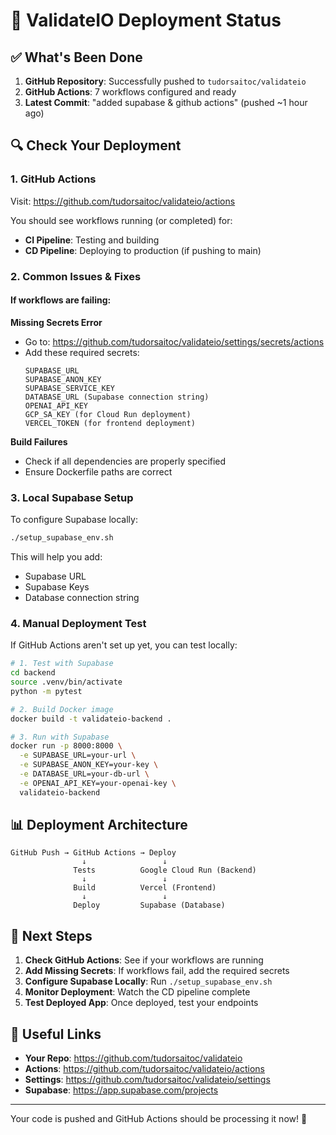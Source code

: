 # 🚀 ValidateIO Deployment Status

## ✅ What's Been Done

1. **GitHub Repository**: Successfully pushed to `tudorsaitoc/validateio`
2. **GitHub Actions**: 7 workflows configured and ready
3. **Latest Commit**: "added supabase & github actions" (pushed ~1 hour ago)

## 🔍 Check Your Deployment

### 1. GitHub Actions
Visit: https://github.com/tudorsaitoc/validateio/actions

You should see workflows running (or completed) for:
- **CI Pipeline**: Testing and building
- **CD Pipeline**: Deploying to production (if pushing to main)

### 2. Common Issues & Fixes

#### If workflows are failing:

**Missing Secrets Error**
- Go to: https://github.com/tudorsaitoc/validateio/settings/secrets/actions
- Add these required secrets:
  ```
  SUPABASE_URL
  SUPABASE_ANON_KEY
  SUPABASE_SERVICE_KEY
  DATABASE_URL (Supabase connection string)
  OPENAI_API_KEY
  GCP_SA_KEY (for Cloud Run deployment)
  VERCEL_TOKEN (for frontend deployment)
  ```

**Build Failures**
- Check if all dependencies are properly specified
- Ensure Dockerfile paths are correct

### 3. Local Supabase Setup

To configure Supabase locally:
```bash
./setup_supabase_env.sh
```

This will help you add:
- Supabase URL
- Supabase Keys
- Database connection string

### 4. Manual Deployment Test

If GitHub Actions aren't set up yet, you can test locally:

```bash
# 1. Test with Supabase
cd backend
source .venv/bin/activate
python -m pytest

# 2. Build Docker image
docker build -t validateio-backend .

# 3. Run with Supabase
docker run -p 8000:8000 \
  -e SUPABASE_URL=your-url \
  -e SUPABASE_ANON_KEY=your-key \
  -e DATABASE_URL=your-db-url \
  -e OPENAI_API_KEY=your-openai-key \
  validateio-backend
```

## 📊 Deployment Architecture

```
GitHub Push → GitHub Actions → Deploy
                ↓                 ↓
              Tests          Google Cloud Run (Backend)
                ↓                 ↓
              Build          Vercel (Frontend)
                ↓                 ↓
              Deploy         Supabase (Database)
```

## 🎯 Next Steps

1. **Check GitHub Actions**: See if your workflows are running
2. **Add Missing Secrets**: If workflows fail, add the required secrets
3. **Configure Supabase Locally**: Run `./setup_supabase_env.sh`
4. **Monitor Deployment**: Watch the CD pipeline complete
5. **Test Deployed App**: Once deployed, test your endpoints

## 🔗 Useful Links

- **Your Repo**: https://github.com/tudorsaitoc/validateio
- **Actions**: https://github.com/tudorsaitoc/validateio/actions
- **Settings**: https://github.com/tudorsaitoc/validateio/settings
- **Supabase**: https://app.supabase.com/projects

---

Your code is pushed and GitHub Actions should be processing it now! 🎉